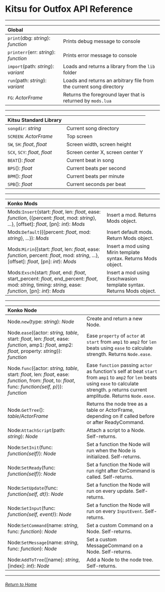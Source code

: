 # Kitsu for Outfox API Reference

---

| Global | |
|:--- |:--- |
| `print`(dbg: *string*): *function* | Prints debug message to console |
| `printerr`(err: *string*): *function* | Prints error message to console |
| `import`(path: *string*): *variant* | Loads and returns a library from the `lib` folder |
| `run`(path: *string*): *variant* | Loads and returns an arbitrary file from the current song directory |
| `FG`: *ActorFrame* | Returns the foreground layer that is returned by `mods.lua` |

---

| Kitsu Standard Library | |
|:--- |:--- |
| `songdir`: *string* | Current song directory |
| `SCREEN`: *ActorFrame* | Top screen |
| `SW`, `SH`: *float*, *float* | Screen width, screen height |
| `SCX`, `SCY`: *float*, *float* | Screen center X, screen center Y |
| `BEAT`(): *float* | Current beat in song |
| `BPS`(): *float* | Current beats per second |
| `BPM`(): *float* | Current beats per minute |
| `SPB`(): *float* | Current seconds per beat |

---

| Konko Mods | |
|:--- |:--- |
| Mods:`Insert`(start: *float*, len: *float*, ease: *function*, \{\{percent: *float*, mod: *string*\}, ...\}, \[offset\]: *float*, \[pn\]: *int*): *Mods* | Insert a mod. Returns Mods object. |
| Mods:`Default`(\{\{percent: *float*, mod: *string*\}, ...\}): *Mods* | Insert default mods. Return Mods object. |
| Mods:`Mirin`(\{start: *float*, len: *float*, ease: *function*, percent: *float*, mod: *string*, ...\}, \[offset\]: *float*, \[pn\]: *int*): *Mods* | Insert a mod using Mirin template syntax. Returns Mods object. |
| Mods:`Exsch`(start: *float*, end: *float*, start_percent: *float*, end_percent: *float*, mod: *string*, timing: *string*, ease: *function*, \[pn\]: *int*): *Mods* | Insert a mod using Exschwasion template syntax. Returns Mods object. |

---

| Konko Node | |
|:--- |:--- |
| Node.`new`(type: *string*): *Node* | Create and return a new Node. |
| Node.`ease`(\{actor: *string, table*, start: *float*, len: *float*, ease: *function*, amp1: *float*, amp2: *float*, property: *string*\}): *function* | Ease `property` of `actor` at `start` from `amp1` to `amp2` for `len` beats using `ease` to calculate strength. Returns `Node.ease`. |
| Node.`func`(\{actor: *string, table*, start: *float*, len: *float*, ease: *function*, from: *float*, to: *float*, func: *function(self, p)*\}): *function* | Ease `function` passing `actor` as function's self at beat `start` from `amp1` to `amp2` for `len` beats using `ease` to calculate strength. `p` returns current amplitude. Returns `Node.ease`. |
| Node.`GetTree`(): *table/ActorFrame* | Returns the node tree as a table or ActorFrame, depending on if called before or after ReadyCommand. |
| Node:`AttachScript`(path: *string*): *Node* | Attach a script to a Node. Self-returns. |
| Node:`SetInit`(func: *function(self)*): *Node* | Set a function the Node will run when the Node is initialized. Self-returns. |
| Node:`SetReady`(func: *function(self)*): *Node* | Set a function the Node will run right after OnCommand is called. Self-returns. |
| Node:`SetUpdate`(func: *function(self, dt)*): *Node* | Set a function the Node will run on every update. Self-returns. |
| Node:`SetInput`(func: *function(self, event)*): *Node* | Set a function the Node will run on every `InputEvent`. Self-returns. |
| Node:`SetCommand`(name: *string*, func: *function*): *Node* | Set a custom Command on a Node. Self-returns. |
| Node:`SetMessage`(name: *string*, func: *function*): *Node* | Set a custom  MessageCommand on a Node. Self-returns. |
| Node:`AddToTree`(\[name\]: *string*, \[index\]: *int*): *Node* | Add a Node to the node tree. Self-returns. |

---
###### [Return to Home](/kitsu-template)
